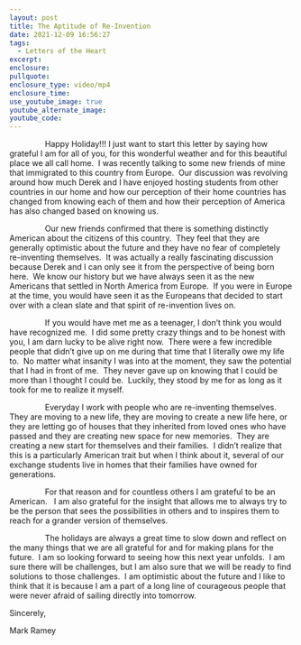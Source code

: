 ```yaml
---
layout: post
title: The Aptitude of Re-Invention
date: 2021-12-09 16:56:27
tags:
  - Letters of the Heart
excerpt:
enclosure:
pullquote:
enclosure_type: video/mp4
enclosure_time:
use_youtube_image: true
youtube_alternate_image:
youtube_code:
---
```

&nbsp; &nbsp; &nbsp; &nbsp; &nbsp; &nbsp; &nbsp; &nbsp; Happy Holiday\!\!\! I just want to start this letter by saying how grateful I am for all of you, for this wonderful weather and for this beautiful place we all call home.&nbsp; I was recently talking to some new friends of mine that immigrated to this country from Europe.&nbsp; Our discussion was revolving around how much Derek and I have enjoyed hosting students from other countries in our home and how our perception of their home countries has changed from knowing each of them and how their perception of America has also changed based on knowing us.&nbsp;

&nbsp; &nbsp; &nbsp; &nbsp; &nbsp; &nbsp; &nbsp; &nbsp; Our new friends confirmed that there is something distinctly American about the citizens of this country.&nbsp; They feel that they are generally optimistic about the future and they have no fear of completely re-inventing themselves.&nbsp; It was actually a really fascinating discussion because Derek and I can only see it from the perspective of being born here.&nbsp; We know our history but we have always seen it as the new Americans that settled in North America from Europe.&nbsp; If you were in Europe at the time, you would have seen it as the Europeans that decided to start over with a clean slate and that spirit of re-invention lives on.&nbsp;

&nbsp; &nbsp; &nbsp; &nbsp; &nbsp; &nbsp; &nbsp; &nbsp; If you would have met me as a teenager, I don’t think you would have recognized me.&nbsp; I did some pretty crazy things and to be honest with you, I am darn lucky to be alive right now.&nbsp; There were a few incredible people that didn’t give up on me during that time that I literally owe my life to.&nbsp; No matter what insanity I was into at the moment, they saw the potential that I had in front of me.&nbsp; They never gave up on knowing that I could be more than I thought I could be. &nbsp;Luckily, they stood by me for as long as it took for me to realize it myself.&nbsp;

&nbsp; &nbsp; &nbsp; &nbsp; &nbsp; &nbsp; &nbsp; &nbsp; Everyday I work with people who are re-inventing themselves.&nbsp; They are moving to a new life, they are moving to create a new life here, or they are letting go of houses that they inherited from loved ones who have passed and they are creating new space for new memories.&nbsp; They are creating a new start for themselves and their families.&nbsp; I didn’t realize that this is a particularly American trait but when I think about it, several of our exchange students live in homes that their families have owned for generations.

&nbsp; &nbsp; &nbsp; &nbsp; &nbsp; &nbsp; &nbsp; &nbsp; For that reason and for countless others I am grateful to be an American.&nbsp; &nbsp;I am also grateful for the insight that allows me to always try to be the person that sees the possibilities in others and to inspires them to reach for a grander version of themselves.&nbsp;

&nbsp; &nbsp; &nbsp; &nbsp; &nbsp; &nbsp; &nbsp; &nbsp; The holidays are always a great time to slow down and reflect on the many things that we are all grateful for and for making plans for the future.&nbsp; I am so looking forward to seeing how this next year unfolds.&nbsp; I am sure there will be challenges, but I am also sure that we will be ready to find solutions to those challenges.&nbsp; I am optimistic about the future and I like to think that it is because I am a part of a long line of courageous people that were never afraid of sailing directly into tomorrow.&nbsp; &nbsp;

Sincerely,

Mark Ramey
